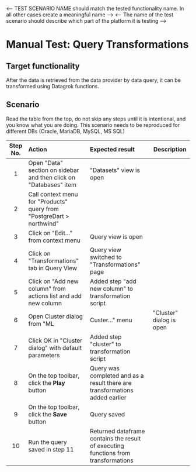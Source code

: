 <-- TEST SCENARIO NAME should match the tested functionality name. In all other cases create a meaningful name -->
<-- The name of the test scenario should describe which part of the platform it is testing -->

# Manual Test: Query Transformations

## Target functionality

After the data is retrieved from the data provider by data query, it can be transformed using Datagrok functions.

## Scenario

Read the table from the top, do not skip any steps until it is intentional, and you know what you are doing.
This scenario needs to be reproduced for different DBs (Oracle, MariaDB, MySQL, MS SQL)

| Step No. | Action                                                                | Expected result                                                                    | Description |
|:--------:|:----------------------------------------------------------------------|:-----------------------------------------------------------------------------------|-------------|
|    1     | Open "Data" section on sidebar and then click on "Databases" item     | "Datasets" view is open                                                            |             |
|    2     | Call context menu for "Products" query from "PostgreDart > northwind" |                                                                                    |             |
|    3     | Click on "Edit…" from context menu                                    | Query view is open                                                                 |             |
|    4     | Click on "Transformations" tab in Query View                          | Query view switched to "Transformations" page                                      |             |
|    5     | Click on "Add new column" from actions list and add new column        | Added step "add new column" to transformation script                               |             |
|    6     | Open Cluster dialog from "ML | Custer…" menu                          | "Cluster" dialog is open                                                           |             |
|    7     | Click OK in "Cluster dialog" with default parameters                  | Added step "cluster" to transformation script                                      |             |
|    8     | On the top toolbar, click the **Play** button                         | Query was completed and as a result there are transformations added earlier        |             |
|    9     | On the top toolbar, click the **Save** button                         | Query saved |                                                                      |             |
|    10    | Run the query saved in step 11                                        | Returned dataframe contains the result of executing functions from transformations |             |